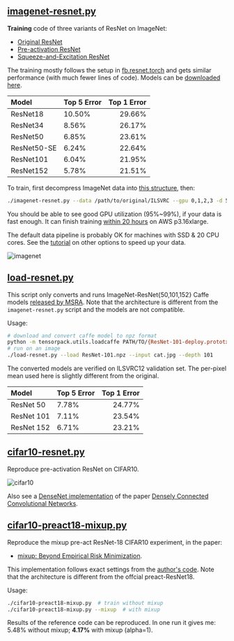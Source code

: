 
## [imagenet-resnet.py](imagenet-resnet.py)

__Training__ code of three variants of ResNet on ImageNet:

* [Original ResNet](https://arxiv.org/abs/1512.03385)
* [Pre-activation ResNet](https://arxiv.org/abs/1603.05027)
* [Squeeze-and-Excitation ResNet](https://arxiv.org/abs/1709.01507)

The training mostly follows the setup in [fb.resnet.torch](https://github.com/facebook/fb.resnet.torch)
and gets similar performance (with much fewer lines of code).
Models can be [downloaded here](http://models.tensorpack.com/ResNet/).

| Model              | Top 5 Error | Top 1 Error |
|:-------------------|-------------|------------:|
| ResNet18           |     10.50%  |      29.66% |
| ResNet34					 |     8.56%   |      26.17% |
| ResNet50           |     6.85%   |      23.61% |
| ResNet50-SE				 |     6.24%   |      22.64% |
| ResNet101      		 |     6.04%   |      21.95% |
| ResNet152      		 |     5.78%   |      21.51% |

To train, first decompress ImageNet data into [this structure](http://tensorpack.readthedocs.io/en/latest/modules/dataflow.dataset.html#tensorpack.dataflow.dataset.ILSVRC12), then:
```bash
./imagenet-resnet.py --data /path/to/original/ILSVRC --gpu 0,1,2,3 -d 50 [--mode resnet/preact/se]
```

You should be able to see good GPU utilization (95%~99%), if your data is fast enough.
It can finish training [within 20 hours](http://dawn.cs.stanford.edu/benchmark/ImageNet/train.html) on AWS p3.16xlarge.

The default data pipeline is probably OK for machines with SSD & 20 CPU cores.
See the [tutorial](http://tensorpack.readthedocs.io/en/latest/tutorial/efficient-dataflow.html) on other options to speed up your data.

![imagenet](imagenet-resnet.png)

## [load-resnet.py](load-resnet.py)

This script only converts and runs ImageNet-ResNet{50,101,152} Caffe models [released by MSRA](https://github.com/KaimingHe/deep-residual-networks).
Note that the architecture is different from the `imagenet-resnet.py` script and the models are not compatible.

Usage:
```bash
# download and convert caffe model to npz format
python -m tensorpack.utils.loadcaffe PATH/TO/{ResNet-101-deploy.prototxt,ResNet-101-model.caffemodel} ResNet101.npz
# run on an image
./load-resnet.py --load ResNet-101.npz --input cat.jpg --depth 101
```

The converted models are verified on ILSVRC12 validation set.
The per-pixel mean used here is slightly different from the original.

| Model              | Top 5 Error | Top 1 Error |
|:-------------------|-------------|------------:|
| ResNet 50          |      7.78%  |      24.77% |
| ResNet 101         |      7.11%  |      23.54% |
| ResNet 152         |      6.71%  |      23.21% |

## [cifar10-resnet.py](cifar10-resnet.py)

Reproduce pre-activation ResNet on CIFAR10.

![cifar10](cifar10-resnet.png)

Also see a [DenseNet implementation](https://github.com/YixuanLi/densenet-tensorflow) of the paper [Densely Connected Convolutional Networks](https://arxiv.org/abs/1608.06993).


## [cifar10-preact18-mixup.py](cifar10-preact18-mixup.py)

Reproduce the mixup pre-act ResNet-18 CIFAR10 experiment, in the paper:

* [mixup: Beyond Empirical Risk Minimization](https://arxiv.org/abs/1710.09412).

This implementation follows exact settings from the [author's code](https://github.com/hongyi-zhang/mixup).
Note that the architecture is different from the offcial preact-ResNet18.

Usage:
```bash
./cifar10-preact18-mixup.py  # train without mixup
./cifar10-preact18-mixup.py --mixup	 # with mixup
```

Results of the reference code can be reproduced.
In one run it gives me: 5.48% without mixup; __4.17%__ with mixup (alpha=1).
